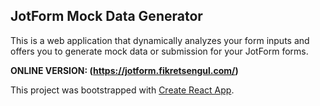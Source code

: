 ## JotForm Mock Data Generator

This is a web application that dynamically analyzes your form inputs and offers you to generate mock data or submission for your JotForm forms.

**ONLINE VERSION: (https://jotform.fikretsengul.com/)**

This project was bootstrapped with [Create React App](https://github.com/facebook/create-react-app).